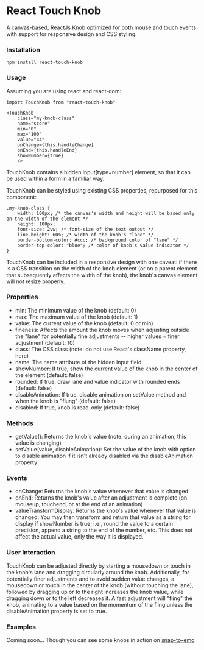 # React Touch Knob
A canvas-based, ReactJs Knob optimized for both mouse and touch events with support for responsive design and CSS styling.
### Installation
```
npm install react-touch-knob
```
### Usage
Assuming you are using react and react-dom:
```
import TouchKnob from "react-touch-knob"

<TouchKnob
    class="my-knob-class"
    name="score"
    min="0"
    max="100"
    value="44"
    onChange={this.handleChange}
    onEnd={this.handleEnd}
    showNumber={true}
    />
```

TouchKnob contains a hidden input[type=number] element, so that it can be used within a form in a familiar way.

TouchKnob can be styled using existing CSS properties, repurposed for this component:

```
.my-knob-class {
    width: 100px; /* the canvas's width and height will be based only on the width of the element */
    height: 100px; 
    font-size: 2vw; /* font-size of the text output */
    line-height: 60%; /* width of the knob's "lane" */
    border-bottom-color: #ccc; /* background color of "lane" */
    border-top-color: "blue"; /* color of knob's value indicator */
}
```

TouchKnob can be included in a responsive design with one caveat: if there is a CSS transition on the width of the knob element (or on a parent element that subsequently affects the width of the knob), the knob's canvas element will not resize properly.
### Properties
* min: The minimum value of the knob (default: 0)
* max: The maximum value of the knob (default: 1)
* value: The current value of the knob (default: 0 or min)
* fineness: Affects the amount the knob moves when adjusting outside the "lane" for potentially fine adjustments -- higher values = finer adjustment (default: 10)
* class: The CSS class (note: do not use React's className property, here)
* name: The name attribute of the hidden input field
* showNumber: If true, show the current value of the knob in the center of the element (default: false)
* rounded: If true, draw lane and value indicator with rounded ends (default: false)
* disableAnimation: If true, disable animation on setValue method and when the knob is "flung" (default: false)
* disabled: If true, knob is read-only (default: false)
### Methods
* getValue(): Returns the knob's value (note: during an animation, this value is changing)
* setValue(value, disableAnimation): Set the value of the knob with option to disable animation if it isn't already disabled via the disableAnimation property
### Events
* onChange: Returns the knob's value whenever that value is changed
* onEnd: Returns the knob's value after an adjustment is complete (on mouseup, touchend, or at the end of an animation)
* valueTransformDisplay: Returns the knob's value whenever that value is changed. You may then transform and return that value as a string for display if showNumber is true; i.e., round the value to a certain precision, append a string to the end of the number, etc. This does not affect the actual value, only the way it is displayed. 
### User Interaction
TouchKnob can be adjusted directly by starting a mousedown or touch in the knob's lane and dragging circularly around the knob. Additionally, for potentially finer adjustments and to avoid sudden value changes, a mousedown or touch in the center of the knob (without touching the lane), followed by dragging up or to the right increases the knob value, while dragging down or to the left decreases it. A fast adjustment will "fling" the knob, animating to a value based on the momentum of the fling unless the disableAnimation property is set to true.
### Examples
Coming soon...
Though you can see some knobs in action on [snap-to-emo](https://github.com/mphonic/snap-to-emo)

